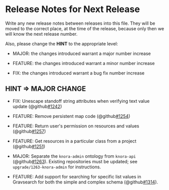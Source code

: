 # Release Notes for Next Release

Write any new release notes between releases into this file. They will be moved to the correct place,
at the time of the release, because only then we will know the next release number.

Also, please change the **HINT** to the appropriate level:

- MAJOR: the changes introduced warrant a major number increase

- FEATURE: the changes introduced warrant a minor number increase

- FIX: the changes introduced warrant a bug fix number increase


## HINT => MAJOR CHANGE

- FIX: Unescape standoff string attributes when verifying text value update (@github[#1242](#1242))

- FEATURE: Remove persistent map code (@github[#1254](#1254))

- FEATURE: Return user's permission on resources and values (@github[#1257](#1257))

- FEATURE: Get resources in a particular class from a project (@github[#1251](#1251))

- MAJOR: Separate the `knora-admin` ontology from `knora-api` (@github[#1263](#1263)).
  Existing repositories must be updated; see `upgrade/1263-knora-admin` for instructions.
  
- FEATURE: Add support for searching for specific list values in Gravsearch for both the simple and complex schema (@github[#1314](#1314)).  
